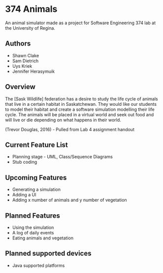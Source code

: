 # 374 Animals
An animal simulator made as a project for Software Engineering 374 lab at the University of Regina.

## Authors ##
* Shawn Clake   
* Sam Dietrich   
* Uys Kriek   
* Jennifer Herasymuik

## Overview ##
The [Sask Wildlife] federation has a desire to study the life cycle of animals that live in a certain habitat in Saskatchewan. They would like our students to model their habitat and create a software simulation modelling their life cycle. The animals will be placed in a virtual world and seek out food and will live or die depending on what happens in their world.

(Trevor Douglas, 2016) - Pulled from Lab 4 assignment handout

## Current Feature List ##
* Planning stage - UML, Class/Sequence Diagrams
* Stub coding

## Upcoming Features ##
* Generating a simulation
* Adding a UI
* Adding x number of animals and y number of vegetation

## Planned Features ##
* Using the simulation
* A log of daily events
* Eating animals and vegetation

## Planned supported devices ##
* Java supported platforms
